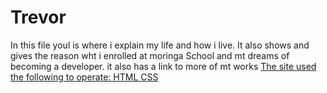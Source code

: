 # Trevor
In this file youl is where i explain my life and how i live.
It also shows and gives the reason wht i enrolled at moringa School and mt dreams of becoming a developer.
it also has a link to more of mt works 
    <a href="https://github.com/Trevor50/bazu">
The site used the following to operate:
  HTML
  CSS
